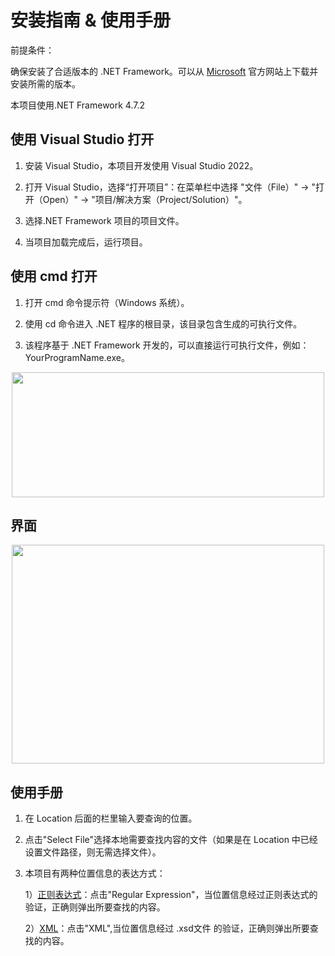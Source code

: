 # 安装指南 & 使用手册
前提条件：

确保安装了合适版本的 .NET Framework。可以从 [Microsoft](https://dotnet.microsoft.com/zh-cn/download/dotnet-framework) 官方网站上下载并安装所需的版本。

本项目使用.NET Framework 4.7.2


## 使用 Visual Studio 打开

1. 安装 Visual Studio，本项目开发使用 Visual Studio 2022。
   
2. 打开 Visual Studio，选择“打开项目”：在菜单栏中选择 "文件（File）" -> "打开（Open）" -> "项目/解决方案（Project/Solution）"。

3. 选择.NET Framework 项目的项目文件。
   
4. 当项目加载完成后，运行项目。


## 使用 cmd 打开
1. 打开 cmd 命令提示符（Windows 系统）。
   
2. 使用 cd 命令进入 .NET 程序的根目录，该目录包含生成的可执行文件。
   
3. 该程序基于 .NET Framework 开发的，可以直接运行可执行文件，例如：YourProgramName.exe。

<p align="center">
  <img width="500" height="200" src="/img/安装.png">
</p>

## 界面

<p align="center">
  <img width="500" height="350" src="/img/主界面.png">
</p>

## 使用手册
1. 在 Location 后面的栏里输入要查询的位置。

2. 点击"Select File"选择本地需要查找内容的文件（如果是在 Location 中已经设置文件路径，则无需选择文件）。

3. 本项目有两种位置信息的表达方式：
   
   1）[正则表达式](/example/regular-expression/README.md)：点击"Regular Expression"，当位置信息经过正则表达式的验证，正确则弹出所要查找的内容。
   
   2）[XML](/example/xml/README.md)：点击"XML",当位置信息经过 .xsd文件 的验证，正确则弹出所要查找的内容。

